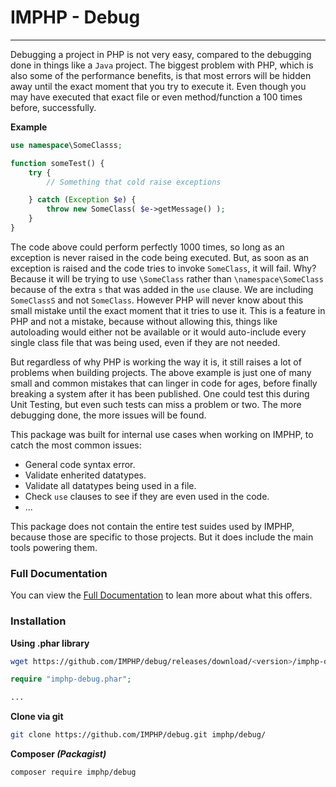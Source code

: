 # IMPHP - Debug
___

Debugging a project in PHP is not very easy, compared to the debugging done in things like a `Java` project. The biggest problem with PHP, which is also some of the performance benefits, is that most errors will be hidden away until the exact moment that you try to execute it. Even though you may have executed that exact file or even method/function a 100 times before, successfully.

__Example__

```php
use namespace\SomeClasss;

function someTest() {
    try {
        // Something that cold raise exceptions

    } catch (Exception $e) {
        throw new SomeClass( $e->getMessage() );
    }
}
```

The code above could perform perfectly 1000 times, so long as an exception is never raised in the code being executed. But, as soon as an exception is raised and the code tries to invoke `SomeClass`, it will fail. Why? Because it will be trying to use `\SomeClass` rather than `\namespace\SomeClass` because of the extra `s` that was added in the `use` clause. We are including `SomeClassS` and not `SomeClass`. However PHP will never know about this small mistake until the exact moment that it tries to use it. This is a feature in PHP and not a mistake, because without allowing this, things like autoloading would either not be available or it would auto-include every single class file that was being used, even if they are not needed.

But regardless of why PHP is working the way it is, it still raises a lot of problems when building projects. The above example is just one of many small and common mistakes that can linger in code for ages, before finally breaking a system after it has been published. One could test this during Unit Testing, but even such tests can miss a problem or two. The more debugging done, the more issues will be found.

This package was built for internal use cases when working on IMPHP, to catch the most common issues:

 - General code syntax error.
 - Validate enherited datatypes.
 - Validate all datatypes being used in a file.
 - Check `use` clauses to see if they are even used in the code.
 - ...

This package does not contain the entire test suides used by IMPHP, because those are specific to those projects. But it does include the main tools powering them.

### Full Documentation

You can view the [Full Documentation](docs/debug.md) to lean more about what this offers.

### Installation

__Using .phar library__

```sh
wget https://github.com/IMPHP/debug/releases/download/<version>/imphp-debug.phar
```

```php
require "imphp-debug.phar";

...
```

__Clone via git__

```sh
git clone https://github.com/IMPHP/debug.git imphp/debug/
```

__Composer _(Packagist)___

```sh
composer require imphp/debug
```
